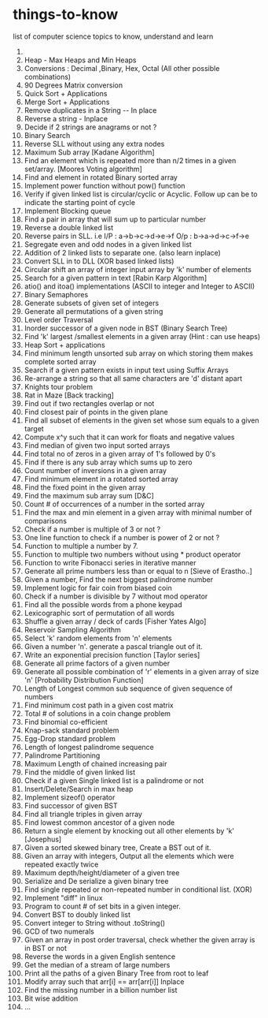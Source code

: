 # things-to-know
list of computer science topics to know, understand and learn
<ol></li><li></li><li>Heap - Max Heaps and Min Heaps</li><li>Conversions : Decimal ,Binary, Hex, Octal (All other  	possible combinations) </li><li>90 Degrees Matrix conversion</li><li>Quick Sort + Applications</li><li>Merge Sort + Applications</li><li>Remove duplicates in a String -- In place</li><li>Reverse a string - Inplace</li><li>Decide if 2 strings are anagrams or not ?</li><li>Binary Search</li><li>Reverse SLL without using any extra nodes</li><li>Maximum Sub array [Kadane Algorithm]</li><li>Find an element which is repeated more than n/2 times  	in a given set/array. [Moores Voting algorithm]</li><li>Find and element in rotated Binary sorted array</li><li>Implement power function without pow() function</li><li>Verify if given linked list is circular/cyclic or  	Acyclic. Follow up can be to indicate the starting point of cycle</li><li>Implement Blocking queue</li><li>Find a pair in array that will sum up to particular  	number</li><li>Reverse a double linked list</li><li>Reverse pairs in SLL. i.e I/P :  	a->b->c->d->e->f O/p : b->a->d->c->f->e</li><li>Segregate even and odd nodes in a given linked list</li><li>Addition of 2 linked lists to separate one. (also learn  	inplace)</li><li>Convert SLL in to DLL (XOR based linked lists)</li><li>Circular shift an array of integer input array by 'k'  	number of elements</li><li>Search for a given pattern in text [Rabin Karp  	Algorithm]</li><li>atio() and itoa() implementations (ASCII to integer and  	Integer to ASCII)</li><li>Binary Semaphores</li><li>Generate subsets of given set of integers</li><li>Generate all permutations of a given string</li><li>Level order Traversal</li><li>Inorder successor of a given node in BST (Binary Search  	Tree)</li><li>Find 'k' largest /smallest elements in a given array  	(Hint : can use heaps)</li><li>Heap Sort + applications</li><li>Find minimum length unsorted sub array on which storing  	them makes complete sorted array</li><li>Search if a given pattern exists in input text using  	Suffix Arrays</li><li>Re-arrange a string so that all same characters are 'd'  	distant apart</li><li>Knights tour problem</li><li>Rat in Maze [Back tracking]</li><li>Find out if two rectangles overlap or not</li><li>Find closest pair of points in the given plane</li><li>Find all subset of elements in the given set whose sum  	equals to a given target</li><li>Compute x^y such that it can work for floats and  	negative values</li><li>Find median of  given two input sorted arrays</li><li>Find total no of zeros in a given array of 1's followed  	by 0's</li><li>Find if there is any sub array which sums up to zero</li><li>Count number of inversions in a given array</li><li>Find minimum element in a rotated sorted array</li><li>Find the fixed point in the given array</li><li>Find the maximum sub array sum [D&C]</li><li>Count # of occurrences of a number in the sorted array</li><li>Find the max and min element in a given array with  	minimal number of comparisons</li><li>Check if a number is multiple of 3 or not ?</li><li>One line function to check if a number is power of 2 or  	not ?</li><li>Function to multiple a number by 7.</li><li>Function to multiple two numbers without using *  	product operator</li><li>Function to write Fibonacci series in iterative manner</li><li>Generate all prime numbers less than or equal to n  	[Sieve of Erastho..]</li><li>Given a number, Find the next biggest palindrome number</li><li>Implement logic for fair coin from biased coin</li><li>Check if a number is divisible by 7 without mod  	operator</li><li>Find all the possible words from a phone keypad</li><li>Lexicographic sort of permutation of all words</li><li>Shuffle a given array / deck of cards [Fisher Yates  	Algo]</li><li>Reservoir Sampling Algorithm</li><li>Select 'k' random elements from 'n' elements</li><li>Given a number 'n'. generate a pascal triangle out of  	it.</li><li>Write an exponential precision function [Taylor series]</li><li>Generate all prime factors of a given number</li><li>Generate all possible combination of 'r' elements in a  	given array of size 'n' [Probability Distribution Function]</li><li>Length of Longest common sub sequence of given sequence  	of numbers</li><li>Find minimum cost path in a given cost matrix</li><li>Total # of solutions in a coin change problem</li><li>Find binomial co-efficient</li><li>Knap-sack standard problem</li><li>Egg-Drop standard problem</li><li>Length of longest palindrome sequence</li><li>Palindrome Partitioning</li><li>Maximum Length of chained increasing pair</li><li>Find the middle of given linked list</li><li>Check if a given Single linked list is a palindrome or  	not</li><li>Insert/Delete/Search in max heap</li><li>Implement sizeof() operator</li><li>Find successor of given BST</li><li>Find all triangle triples in given array</li><li>Find lowest common ancestor of a given node</li><li>Return a single element by knocking out all other  	elements by 'k' [Josephus]</li><li>Given a sorted skewed binary tree, Create a BST out of  	it.</li><li>Given an array with integers, Output all the elements  	which were repeated exactly twice</li><li>Maximum depth/height/diameter of a given tree</li><li>Serialize and De serialize a given binary tree</li><li>Find single repeated or non-repeated number in  	conditional list. (XOR)</li><li>Implement "diff" in linux</li><li>Program to count # of set bits in a given integer.</li><li>Convert BST to doubly linked list</li><li>Convert integer to String without .toString()</li><li>GCD of two numerals</li><li>Given an array in post order traversal, check whether  	the given array is in BST or not</li><li>Reverse the words in a given English sentence</li><li>Get the median of a stream of large numbers</li><li>Print all the paths of a given Binary Tree from root to  	leaf</li><li>Modify array such that arr[i] == arr[arr[i]] Inplace</li><li>Find the missing number in a billion number list</li><li>Bit wise addition</li><li>...</li></ol>
